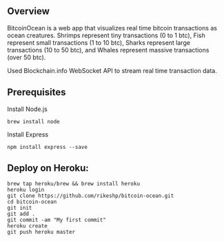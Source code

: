 ## Overview
BitcoinOcean is a web app that visualizes real time bitcoin transactions as ocean creatures. Shrimps represent tiny transactions (0 to 1 btc), 
Fish represent small transactions (1 to 10 btc), Sharks represent large transactions (10 to 50 btc), and Whales represent massive transactions (over 50 btc).

Used Blockchain.info WebSocket API to stream real time transaction data.

## Prerequisites

Install Node.js

`brew install node`

Install Express

`npm install express --save`

## Deploy on Heroku:

```
brew tap heroku/brew && brew install heroku
heroku login
git clone https://github.com/rikeshp/bitcoin-ocean.git
cd bitcoin-ocean
git init
git add .
git commit -am "My first commit"
heroku create
git push heroku master
```
